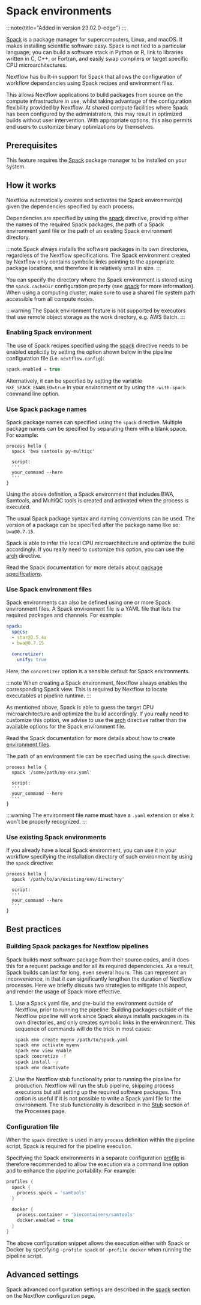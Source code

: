# Spack environments

:::note{title="Added in version 23.02.0-edge"}
:::

[Spack](https://spack.io/) is a package manager for supercomputers, Linux, and macOS. It makes installing scientific software easy. Spack is not tied to a particular language; you can build a software stack in Python or R, link to libraries written in C, C++, or Fortran, and easily swap compilers or target specific CPU microarchitectures.

Nextflow has built-in support for Spack that allows the configuration of workflow dependencies using Spack recipes and environment files.

This allows Nextflow applications to build packages from source on the compute infrastructure in use, whilst taking advantage of the configuration flexibility provided by Nextflow. At shared compute facilities where Spack has been configured by the administrators, this may result in optimized builds without user intervention. With appropriate options, this also permits end users to customize binary optimizations by themselves.

## Prerequisites

This feature requires the [Spack](https://spack.io) package manager to be installed on your system.

## How it works

Nextflow automatically creates and activates the Spack environment(s) given the dependencies specified by each process.

Dependencies are specified by using the [spack][process-spack] directive, providing either the names of the required Spack packages, the path of a Spack environment yaml file or the path of an existing Spack environment directory.

:::note
Spack always installs the software packages in its own directories, regardless of the Nextflow specifications. The Spack environment created by Nextflow only contains symbolic links pointing to the appropriate package locations, and therefore it is relatively small in size.
:::

You can specify the directory where the Spack environment is stored using the `spack.cacheDir` configuration property (see [spack][config-spack] for more information). When using a computing cluster, make sure to use a shared file system path accessible from all compute nodes.

:::warning
The Spack environment feature is not supported by executors that use remote object storage as the work directory, e.g. AWS Batch.
:::

### Enabling Spack environment

The use of Spack recipes specified using the [spack][process-spack] directive needs to be enabled explicitly by setting the option shown below in the pipeline configuration file (i.e. `nextflow.config`):

```groovy
spack.enabled = true
```

Alternatively, it can be specified by setting the variable `NXF_SPACK_ENABLED=true` in your environment or by using the `-with-spack` command line option.

### Use Spack package names

Spack package names can specified using the `spack` directive. Multiple package names can be specified by separating them with a blank space. For example:

```nextflow
process hello {
  spack 'bwa samtools py-multiqc'

  script:
  '''
  your_command --here
  '''
}
```

Using the above definition, a Spack environment that includes BWA, Samtools, and MultiQC tools is created and activated when the process is executed.

The usual Spack package syntax and naming conventions can be used. The version of a package can be specified after the package name like so: `bwa@0.7.15`.

Spack is able to infer the local CPU microarchitecture and optimize the build accordingly. If you really need to customize this option, you can use the [arch][process-arch] directive.

Read the Spack documentation for more details about [package specifications](https://spack.readthedocs.io/en/latest/basic_usage.html#specs-dependencies).

### Use Spack environment files

Spack environments can also be defined using one or more Spack environment files. A Spack environment file is a YAML file that lists the required packages and channels. For example:

```yaml
spack:
  specs:
  - star@2.5.4a
  - bwa@0.7.15

  concretizer:
    unify: true
```

Here, the `concretizer` option is a sensible default for Spack environments.

:::note
When creating a Spack environment, Nextflow always enables the corresponding Spack view. This is required by Nextflow to locate executables at pipeline runtime.
:::

As mentioned above, Spack is able to guess the target CPU microarchitecture and optimize the build accordingly. If you really need to customize this option, we advise to use the [arch][process-arch] directive rather than the available options for the Spack environment file.

Read the Spack documentation for more details about how to create [environment files](https://spack.readthedocs.io/en/latest/environments.html).

The path of an environment file can be specified using the `spack` directive:

```nextflow
process hello {
  spack '/some/path/my-env.yaml'

  script:
  '''
  your_command --here
  '''
}
```

:::warning
The environment file name **must** have a `.yaml` extension or else it won't be properly recognized.
:::

### Use existing Spack environments

If you already have a local Spack environment, you can use it in your workflow specifying the installation directory of such environment by using the `spack` directive:

```nextflow
process hello {
  spack '/path/to/an/existing/env/directory'

  script:
  '''
  your_command --here
  '''
}
```

## Best practices

### Building Spack packages for Nextflow pipelines

Spack builds most software package from their source codes, and it does this for a request package and for all its required dependencies. As a result, Spack builds can last for long, even several hours. This can represent an inconvenience, in that it can significantly lengthen the duration of Nextflow processes. Here we briefly discuss two strategies to mitigate this aspect, and render the usage of Spack more effective.

1. Use a Spack yaml file, and pre-build the environment outside of Nextflow, prior to running the pipeline.
   Building packages outside of the Nextflow pipeline will work since Spack always installs packages in its own directories,
   and only creates symbolic links in the environment. This sequence of commands will do the trick in most cases:

   ```bash
   spack env create myenv /path/to/spack.yaml
   spack env activate myenv
   spack env view enable
   spack concretize -f
   spack install -y
   spack env deactivate
   ```

2. Use the Nextflow stub functionality prior to running the pipeline for production.
   Nextflow will run the stub pipeline, skipping process executions but still setting up the required software packages.
   This option is useful if it is not possible to write a Spack yaml file for the environment.
   The stub functionality is described in the [Stub][process-stub] section of the Processes page.

### Configuration file

When the `spack` directive is used in any `process` definition within the pipeline script, Spack is required for the pipeline execution.

Specifying the Spack environments in a separate configuration [profile][config-profiles] is therefore
recommended to allow the execution via a command line option and to enhance the pipeline portability. For example:

```groovy
profiles {
  spack {
    process.spack = 'samtools'
  }

  docker {
    process.container = 'biocontainers/samtools'
    docker.enabled = true
  }
}
```

The above configuration snippet allows the execution either with Spack or Docker by specifying `-profile spack` or
`-profile docker` when running the pipeline script.

## Advanced settings

Spack advanced configuration settings are described in the [spack][config-spack] section on the Nextflow configuration page.

[config-profiles]: /nextflow_docs/nextflow_repo/docs/config#config-profiles
[config-spack]: /nextflow_docs/nextflow_repo/docs/reference/config#spack
[process-arch]: /nextflow_docs/nextflow_repo/docs/reference/process#arch
[process-spack]: /nextflow_docs/nextflow_repo/docs/reference/process#spack
[process-stub]: /nextflow_docs/nextflow_repo/docs/process#stub

